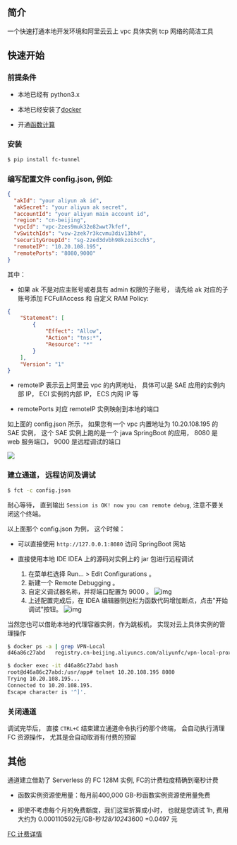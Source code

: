 ## 简介

一个快速打通本地开发环境和阿里云云上 vpc 具体实例 tcp 网络的简洁工具

## 快速开始

### 前提条件

 - 本地已经有 python3.x
 
 - 本地已经安装了[docker](https://docs.docker.com/get-docker/)
 
 - 开通[函数计算](https://fc.console.aliyun.com/)

### 安装

```bash
$ pip install fc-tunnel
```

### 编写配置文件 config.json, 例如:

```json
{
  "akId": "your aliyun ak id",
  "akSecret": "your aliyun ak secret",
  "accountId": "your aliyun main account id",
  "region": "cn-beijing",
  "vpcId": "vpc-2zes9muk32e82wwt7kfef",
  "vSwitchIds": "vsw-2zek7r3kcvmu3div13bh4",
  "securityGroupId": "sg-2zed3dvbh98kzoi3cch5",
  "remoteIP": "10.20.108.195",
  "remotePorts": "8080,9000"
}
```


其中：

- 如果 ak 不是对应主账号或者具有 admin 权限的子账号， 请先给 ak 对应的子账号添加 FCFullAccess 和 自定义 RAM Policy:

```json
{
    "Statement": [
        {
            "Effect": "Allow",
            "Action": "tns:*",
            "Resource": "*"
        }
    ],
    "Version": "1"
}
```

- remoteIP 表示云上阿里云 vpc 的内网地址， 具体可以是 SAE 应用的实例内部 IP， ECI 实例的内部 IP， ECS 内网 IP 等

- remotePorts 对应 remoteIP 实例映射到本地的端口


如上面的 config.json 所示， 如果您有一个 vpc 内置地址为 10.20.108.195 的 SAE 实例， 这个 SAE 实例上跑的是一个 java SpringBoot 的应用， 8080 是 web 服务端口， 9000 是远程调试的端口

![](https://img.alicdn.com/imgextra/i3/O1CN01hShP951UrZ1bdnAhO_!!6000000002571-2-tps-1253-399.png)


### 建立通道， 远程访问及调试

```bash
$ fct -c config.json
```

耐心等待， 直到输出 `Session is OK! now you can remote debug`, 注意不要关闭这个终端。

以上面那个 config.json 为例， 这个时候：

- 可以直接使用 `http://127.0.0.1:8080` 访问 SpringBoot 网站

- 直接使用本地 IDE IDEA 上的源码对实例上的 jar 包进行远程调试
    1. 在菜单栏选择 Run… > Edit Configurations 。
    2. 新建一个 Remote Debugging 。
    3. 自定义调试器名称，并将端口配置为 9000 。
        ![img](https://img.alicdn.com/imgextra/i3/O1CN01JygOEp1CMjHNUtBCP_!!6000000000067-2-tps-1061-671.png)
    4. 上述配置完成后，在 IDEA 编辑器侧边栏为函数代码增加断点，点击"开始调试"按钮。
        ![img](https://img.alicdn.com/imgextra/i1/O1CN01VRnwjr1wJUo2geQwY_!!6000000006287-2-tps-1785-432.png)

当然您也可以借助本地的代理容器实例，作为跳板机， 实现对云上具体实例的管理操作

```bash
$ docker ps -a | grep VPN-Local
d46a86c27abd   registry.cn-beijing.aliyuncs.com/aliyunfc/vpn-local-proxy:v0.0.1   "/usr/app/start.sh"   5 minutes ago   Up 5 minutes   0.0.0.0:8080->8080/tcp, 0.0.0.0:9000->9000/tcp   VPN-Local-S-5ecc9bda-6d83-4f5d-884c-6739d8a3925e

$ docker exec -it d46a86c27abd bash
root@d46a86c27abd:/usr/app# telnet 10.20.108.195 8080
Trying 10.20.108.195...
Connected to 10.20.108.195.
Escape character is '^]'.
```

### 关闭通道

调试完毕后， 直接 `CTRL+C` 结束建立通道命令执行的那个终端， 会自动执行清理 FC 资源操作， 尤其是会自动取消有付费的预留


## 其他

通道建立借助了  Serverless 的 FC 128M 实例,  FC的计费粒度精确到毫秒计费

- 函数实例资源使用量：每月前400,000 GB-秒函数实例资源使用量免费


- 即使不考虑每个月的免费额度，我们这里折算成小时， 也就是您调试 1h, 费用大约为 0.000110592元/GB-秒*128/1024*3600 =0.0497 元

[FC 计费详情](https://help.aliyun.com/document_detail/54301.html)